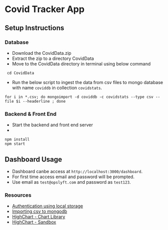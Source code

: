 # Covid Tracker App
## Setup Instructions
### Database 
   * Download the CovidData.zip
   * Extract the zip to a directory CovidData
   * Move to the CovidData directory in terminal using below command
   ``` shell script
    cd CovidData
   ```
   * Run the below script to ingest the data from csv files to mongo database with name `coviddb` in collection `covidstats`.
   ``` shell script
   for i in *.csv; do mongoimport -d coviddb -c covidstats --type csv --file $i --headerline ; done
   ```
### Backend & Front End
   * Start the backend and front end server
   *
   ```shell script
   npm install
   npm start
   ```
## Dashboard Usage
   * Dashboard canbe access at `http://localhost:3000/dashboard`.
   * For first time access email and password will be prompted.
   * Use email as `test@opslyft.com` and password as `test123`.

### Resources
   * [Authentication using local storage](https://www.digitalocean.com/community/tutorials/how-to-add-login-authentication-to-react-applications)
   * [Importing csv to mongodb](https://docs.mongodb.com/database-tools/mongoimport/)
   * [HighChart - Chart Library](https://www.highcharts.com/demo)
   * [HighChart - Sandbox](https://codesandbox.io/s/highcharts-react-simple-chart-forked-2bee6)



